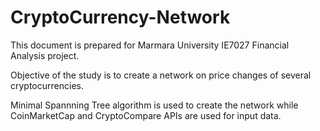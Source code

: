 # CryptoCurrency-Network

This document is prepared for Marmara University IE7027 Financial Analysis project. 

Objective of the study is to create a network on price changes of several cryptocurrencies.

Minimal Spannning Tree algorithm is used to create the network while  CoinMarketCap and CryptoCompare APIs are used for input data.